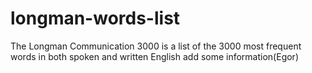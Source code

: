 # longman-words-list
The Longman Communication 3000 is a list of the 3000 most frequent words in both spoken and written English
add some information(Egor)
